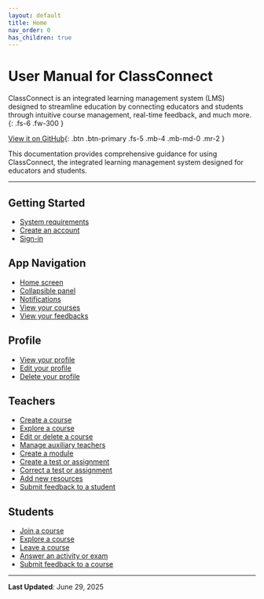 ```yaml
---
layout: default
title: Home
nav_order: 0
has_children: true
---
```


# User Manual for ClassConnect
ClassConnect is an integrated learning management system (LMS) designed to streamline education by connecting educators and students through intuitive course management, real-time feedback, and much more.
{: .fs-6 .fw-300 }

[View it on GitHub](https://github.com/ClassConnect13/app){: .btn .btn-primary .fs-5 .mb-4 .mb-md-0 .mr-2 }

This documentation provides comprehensive guidance for using ClassConnect, the integrated learning management system designed for educators and students.

***

## Getting Started

- [System requirements](/app-manual/getting-started/requirements)
- [Create an account](/app-manual/getting-started/sign-up)
- [Sign-in](/app-manual/getting-started/sign-in)

## App Navigation

- [Home screen](/app-manual/app-navigation/home)
- [Collapsible panel](/app-manual/app-navigation/drawer)
- [Notifications](/app-manual/app-navigation/notifications)
- [View your courses](/app-manual/app-navigation/courses)
- [View your feedbacks](/app-manual/app-navigation/feedbacks)

## Profile

- [View your profile](/app-manual/profile/profile)
- [Edit your profile](/app-manual/profile/profile-edit)
- [Delete your profile](/app-manual/profile/profile-delete)

## Teachers

- [Create a course](/app-manual/teachers/course-create)
- [Explore a course](/app-manual/teachers/course-view)
- [Edit or delete a course](/app-manual/teachers/course-edit-delete)
- [Manage auxiliary teachers](/app-manual/teachers/auxiliary)
- [Create a module](/app-manual/teachers/module-create)
- [Create a test or assignment](/app-manual/teachers/activity-create)
- [Correct a test or assignment](/app-manual/teachers/activity-correct)
- [Add new resources](/app-manual/teachers/resource-create)
- [Submit feedback to a student](/app-manual/teachers/feedback-student)

## Students

- [Join a course](/app-manual/students/course-join)
- [Explore a course](/app-manual/students/course-view)
- [Leave a course](/app-manual/students/course-leave)
- [Answer an activity or exam](/app-manual/students/activity-answer)
- [Submit feedback to a course](/app-manual/students/feedback-course)

---

**Last Updated**: June 29, 2025